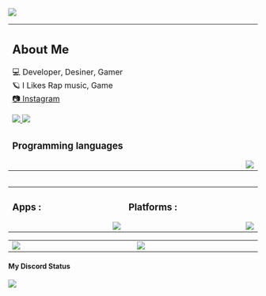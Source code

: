 <img src="https://cdn.discordapp.com/attachments/995613566965133322/1014417950847021066/unknown.png" draggable="false">


<table>
	 <td width="1200px">
	 <h2>About Me</h2>
		💻 Developer, Desiner, Gamer<br>
		 🪐 I Likes Rap music, Game<br>  
		 <a href="https://instagram.com/cod_pooriya.yt">📷 Instagram
 </p>
 <img src="https://komarev.com/ghpvc/?username=pooriyaYT1374&color=brightgreen&label=Profile Views" draggable="false"> <a href="https://idpay.ir/wild-life-bot"> <img src="https://img.shields.io/badge/donate-IDPay-104098.svg?style=&logo=paypal" draggable="false"></a>


</td>
	<tr>
	<td width="1200px">
	<h3>Programming languages</h3>
	<img align="right" src="https://skillicons.dev/icons?i=js,python,css,html,markdown,php,cs" draggable="false"></td>
	</tr>
	<table>   
   

<table align="center">
	<tr>
		<td width="1200px">
	    <h3>Apps :</h3>
        <img align="right" src="https://skillicons.dev/icons?i=vscode,visualstudio" draggable="false">
		</td>
		<td width="1200px">
	    <h3>Platforms :</h3>
        <img align="right" src="https://skillicons.dev/icons?i=discord,instagram,github" draggable="false">
		</td>
	</tr>
</table>
		
<table align="center">
	<tr>
		<td width="1200px">
        <img align="center" src="https://github-readme-stats.vercel.app/api?username=pooriyaYT1374&theme=midnight-purple&show_icons=true&bg_color=0D1117&hide_border=true" draggable="false">
		</td>
		<td width="1200px">
        <img align="center" src="https://github-readme-stats.vercel.app/api/top-langs/?username=pooriyaYT1374&theme=midnight-purple&layout=compact&bg_color=0D1117&hide_border=true" draggable="false">
		</td>
	</tr>
</table>
<h4>My Discord Status</h4>
<a align="center" href="https://discord.com/users/853549227820974121">
 <img align="center" src="https://lanyard-profile-readme.vercel.app/api/449369771469701132?theme=dark&animated=true&hideDiscrim=true&borderRadius=30px&hideStatus=true">
   </a>

<br>


